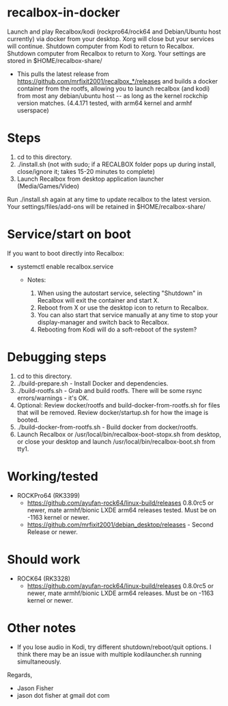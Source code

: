 # recalbox-in-docker

Launch and play Recalbox/kodi (rockpro64/rock64 and Debian/Ubuntu host currently) via docker from your desktop.  Xorg will close but your services will continue.  Shutdown computer from Kodi to return to Recalbox.  Shutdown computer from Recalbox to return to Xorg.  Your settings are stored in $HOME/recalbox-share/

- This pulls the latest release from https://github.com/mrfixit2001/recalbox_*/releases and builds a docker container from the rootfs, allowing you to launch recalbox (and kodi) from most any debian/ubuntu host -- as long as the kernel rockchip version matches.  (4.4.171 tested, with arm64 kernel and armhf userspace)

# Steps

1. cd to this directory.
2. ./install.sh (not with sudo; if a RECALBOX folder pops up during install, close/ignore it; takes 15-20 minutes to complete)
3. Launch Recalbox from desktop application launcher (Media/Games/Video)

Run ./install.sh again at any time to update recalbox to the latest version.  Your settings/files/add-ons will be retained in $HOME/recalbox-share/

# Service/start on boot

If you want to boot directly into Recalbox:

- systemctl enable recalbox.service
  - Notes:

    1. When using the autostart service, selecting "Shutdown" in Recalbox will exit the container and start X.
    2. Reboot from X or use the desktop icon to return to Recalbox.
    3. You can also start that service manually at any time to stop your display-manager and switch back to Recalbox.
    4. Rebooting from Kodi will do a soft-reboot of the system?

# Debugging steps

1. cd to this directory.
2. ./build-prepare.sh - Install Docker and dependencies.
3. ./build-rootfs.sh - Grab and build rootfs.  There will be some rsync errors/warnings - it's OK.
4. Optional: Review docker/rootfs and build-docker-from-rootfs.sh for files that will be removed.  Review docker/startup.sh for how the image is booted.
5. ./build-docker-from-rootfs.sh - Build docker from docker/rootfs.
6. Launch Recalbox or /usr/local/bin/recalbox-boot-stopx.sh from desktop, or close your desktop and launch /usr/local/bin/recalbox-boot.sh from tty1.

# Working/tested

- ROCKPro64 (RK3399)
  - https://github.com/ayufan-rock64/linux-build/releases 0.8.0rc5 or newer, mate armhf/bionic LXDE arm64 releases tested.  Must be on -1163 kernel or newer.
  - https://github.com/mrfixit2001/debian_desktop/releases - Second Release or newer.

# Should work

- ROCK64 (RK3328)
  - https://github.com/ayufan-rock64/linux-build/releases 0.8.0rc5 or newer, mate armhf/bionic LXDE arm64 releases.  Must be on -1163 kernel or newer.

# Other notes

- If you lose audio in Kodi, try different shutdown/reboot/quit options.  I think there may be an issue with multiple kodilauncher.sh running simultaneously.

Regards,
- Jason Fisher
- jason dot fisher at gmail dot com
